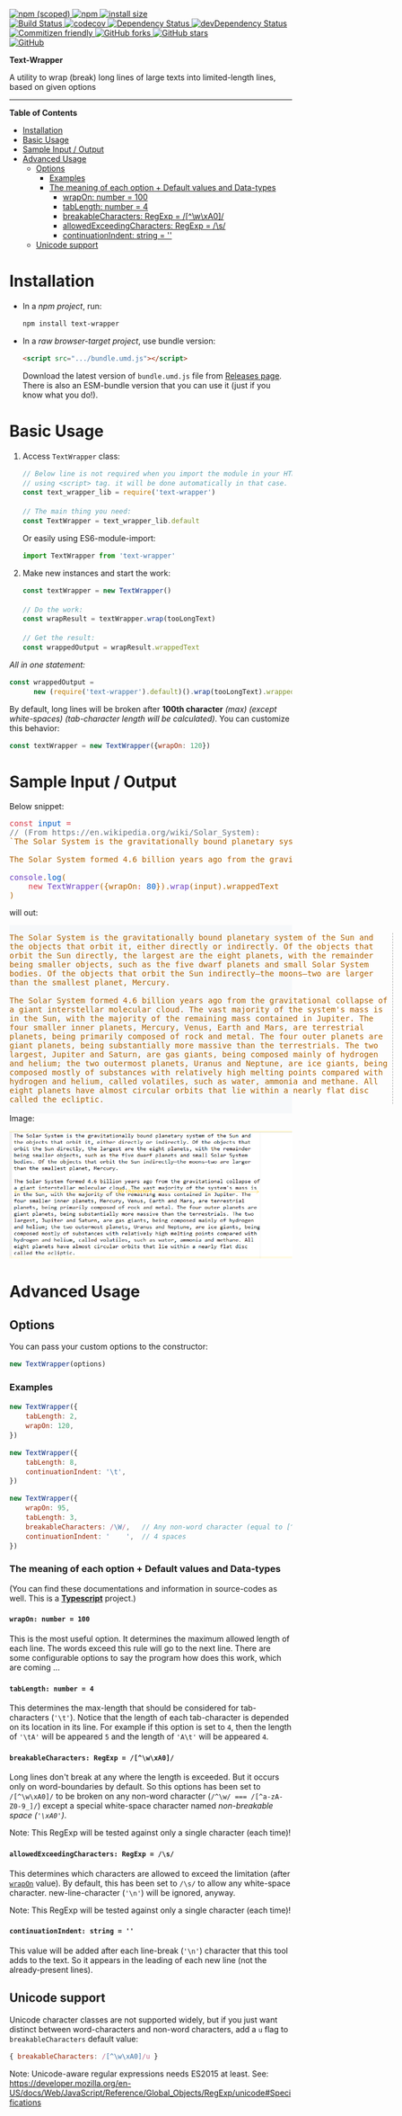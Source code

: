 <p dir="auto">
	<a href="https://npmjs.com/package/text-wrapper">
			<img alt="npm (scoped)" src="https://img.shields.io/npm/v/text-wrapper.svg">
		</a>
		<a href="https://npmjs.com/package/text-wrapper">
			<img alt="npm" src="https://img.shields.io/npm/dt/text-wrapper.svg">
		</a>
		<a href="https://packagephobia.now.sh/result?p=text-wrapper">
			<img src="https://packagephobia.now.sh/badge?p=text-wrapper" alt="install size">
		</a>
		<br>
		<a href="https://travis-ci.com/mirismaili/text-wrapper">
			<img src="https://travis-ci.com/mirismaili/text-wrapper.svg?branch=master" alt="Build Status">
		</a>
		<a href="https://codecov.io/github/mirismaili/text-wrapper">
			<img src="https://codecov.io/github/mirismaili/text-wrapper/branch/master/graph/badge.svg" alt="codecov">
		</a>
		<a href="https://david-dm.org/mirismaili/text-wrapper">
			<img src="https://david-dm.org/mirismaili/text-wrapper.svg" alt="Dependency Status">
		</a>
		<a href="https://david-dm.org/mirismaili/text-wrapper?type=dev">
			<img src="https://david-dm.org/mirismaili/text-wrapper/dev-status.svg" alt="devDependency Status">
		</a>
		<br>
		<a href="http://commitizen.github.io/cz-cli/">
			<img alt="Commitizen friendly" src="https://img.shields.io/badge/commitizen-friendly-brightgreen.svg">
		</a>
		<a href="https://github.com/mirismaili/text-wrapper/fork">
			<img src="https://img.shields.io/github/forks/mirismaili/text-wrapper.svg?style=social" alt="GitHub forks">
		</a>
		<a href="https://github.com/mirismaili/text-wrapper">
			<img src="https://img.shields.io/github/stars/mirismaili/text-wrapper.svg?style=social" alt="GitHub stars">
		</a>
		<br>
		<a href="https://github.com/mirismaili/text-wrapper/blob/master/LICENSE">
			<img alt="GitHub" src="https://img.shields.io/github/license/mirismaili/text-wrapper.svg">
		</a>
</p>

**Text-Wrapper**

A utility to wrap (break) long lines of large texts into limited-length lines, based on given options

***

**Table of Contents**

* [Installation](#installation)
* [Basic Usage](#basic-usage)
* [Sample Input / Output](#sample-input--output)
* [Advanced Usage](#advanced-usage)
  * [Options](#options)
    * [Examples](#examples)
    * [The meaning of each option \+ Default values and Data\-types](#the-meaning-of-each-option--default-values-and-data-types)
      * [wrapOn: number = 100](#wrapon-number--100)
      * [tabLength: number = 4](#tablength-number--4)
      * [breakableCharacters: RegExp = /[^\\w\\xA0]/](#breakablecharacters-regexp--wxa0)
      * [allowedExceedingCharacters: RegExp = /\\s/](#allowedexceedingcharacters-regexp--s)
      * [continuationIndent: string = ''](#continuationindent-string--)
  * [Unicode support](#unicode-support)

# Installation

- In a *npm project*, run:

    ```bash
    npm install text-wrapper
    ```

- In a *raw browser-target project*, use bundle version:

    ```html
    <script src=".../bundle.umd.js"></script>
    ```

  Download the latest version of `bundle.umd.js` file from [Releases page](https://github.com/mirismaili/text-wrapper/releases). There is also an ESM-bundle version that you can use it (just if you know what you do!).

# Basic Usage

1. Access `TextWrapper` class:

    ```javascript
    // Below line is not required when you import the module in your HTML 
    // using <script> tag. it will be done automatically in that case.
    const text_wrapper_lib = require('text-wrapper')  
    
    // The main thing you need:
    const TextWrapper = text_wrapper_lib.default
    ```

    Or easily using ES6-module-import:

    ```javascript
    import TextWrapper from 'text-wrapper'
    ```

2. Make new instances and start the work:

    ```javascript
    const textWrapper = new TextWrapper()
    
    // Do the work:
    const wrapResult = textWrapper.wrap(tooLongText)
    
    // Get the result:
    const wrappedOutput = wrapResult.wrappedText
    ```

*All in one statement:*

```javascript
const wrappedOutput = 
      new (require('text-wrapper').default)().wrap(tooLongText).wrappedText
```

By default, long lines will be broken after **100th character** *(max) (except white-spaces) (tab-character length will be calculated)*. You can customize this behavior:

```javascript
const textWrapper = new TextWrapper({wrapOn: 120})
```

# Sample Input / Output

Below snippet:

<pre><span style="color:#d73a49">const</span> <span style="color:#005cc5">input</span> <span style="color:#d73a49">=</span> 
<span style="color:#6a737d">// (From https://en.wikipedia.org/wiki/Solar_System):</span>
<span style="color:#ad6101"><span>`The Solar System is the gravitationally bound planetary system of the Sun and the objects that orbit it, either directly or indirectly. Of the objects that orbit the Sun directly, the largest are the eight planets, with the remainder being smaller objects, such as the five dwarf planets and small Solar System bodies. Of the objects that orbit the Sun indirectly—the moons—two are larger than the smallest planet, Mercury.</span>
<span style="color:#ad6101"></span>
<span style="color:#ad6101">The Solar System formed 4.6 billion years ago from the gravitational collapse of a giant interstellar molecular cloud. The vast majority of the system's mass is in the Sun, with the majority of the remaining mass contained in Jupiter. The four smaller inner planets, Mercury, Venus, Earth and Mars, are terrestrial planets, being primarily composed of rock and metal. The four outer planets are giant planets, being substantially more massive than the terrestrials. The two largest, Jupiter and Saturn, are gas giants, being composed mainly of hydrogen and helium; the two outermost planets, Uranus and Neptune, are ice giants, being composed mostly of substances with relatively high melting points compared with hydrogen and helium, called volatiles, such as water, ammonia and methane. All eight planets have almost circular orbits that lie within a nearly flat disc called the ecliptic.<span class="pl-pds">`</span></span>

<span style="color:#6f42c1">console</span>.<span style="color:#005cc5">log</span>(
	<span style="color:#d73a49">new</span> <span style="color:#6f42c1">TextWrapper</span>({wrapOn<span style="color:#d73a49">:</span> <span style="color:#005cc5">80</span>}).<span style="color:#6f42c1">wrap</span>(input).<span class="pl-smi">wrappedText</span>
)
</pre>

will out:
<div style="background-color:#f6f8fa;">
<pre style="display:inline-block;padding-right:0;background-color:#0000;border-right: 1px dashed #AAA;">
<span style="color:#ad6101">The Solar System is the gravitationally bound planetary system of the Sun and 
the objects that orbit it, either directly or indirectly. Of the objects that 
orbit the Sun directly, the largest are the eight planets, with the remainder 
being smaller objects, such as the five dwarf planets and small Solar System 
bodies. Of the objects that orbit the Sun indirectly—the moons—two are larger 
than the smallest planet, Mercury.
<br>The Solar System formed 4.6 billion years ago from the gravitational collapse of 
a giant interstellar molecular cloud. The vast majority of the system's mass is 
in the Sun, with the majority of the remaining mass contained in Jupiter. The 
four smaller inner planets, Mercury, Venus, Earth and Mars, are terrestrial 
planets, being primarily composed of rock and metal. The four outer planets are 
giant planets, being substantially more massive than the terrestrials. The two 
largest, Jupiter and Saturn, are gas giants, being composed mainly of hydrogen 
and helium; the two outermost planets, Uranus and Neptune, are ice giants, being 
composed mostly of substances with relatively high melting points compared with 
hydrogen and helium, called volatiles, such as water, ammonia and methane. All 
eight planets have almost circular orbits that lie within a nearly flat disc 
called the ecliptic.</span>
</pre></div>
Image:

![sample-output.png](https://raw.githubusercontent.com/mirismaili/text-wrapper/974b4440ffdc1eb27ae52c97c0e814936763e9bd/res/sample-output.png "Sample output")

# Advanced Usage

## Options

You can pass your custom options to the constructor:

```javascript
new TextWrapper(options)
```

### Examples
```javascript
new TextWrapper({
	tabLength: 2,
	wrapOn: 120,
})
```
```javascript
new TextWrapper({
	tabLength: 8,
	continuationIndent: '\t',
})
```
```javascript
new TextWrapper({
	wrapOn: 95,
	tabLength: 3,
	breakableCharacters: /\W/,   // Any non-word character (equal to [^a-zA-Z0-9_])
	continuationIndent: '    ',  // 4 spaces
})
```

### The meaning of each option + Default values and Data-types

(You can find these documentations and information in source-codes as well. This is a [**Typescript**](https://www.typescriptlang.org/) project.)

#### `wrapOn: number = 100`

This is the most useful option. It determines the maximum allowed length of each line. The words exceed this rule will go to the next line. There are some configurable options to say the program how does this work, which are coming ...

#### `tabLength: number = 4`

This determines the max-length that should be considered for tab-characters (`'\t'`). Notice that the length of each tab-character is depended on its location in its line. For example if this option is set to `4`, then the length of `'\tA'` will be appeared `5` and the length of `'A\t'` will be appeared `4`.
	
#### `breakableCharacters: RegExp = /[^\w\xA0]/`
	
Long lines don't break at any where the length is exceeded. But it occurs only on word-boundaries by default. So this options has been set to `/[^\w\xA0]/` to be broken on any non-word character (`/^\w/ === /[^a-zA-Z0-9_]/`) except a special white-space character named *non-breakable space (`'\xA0'`)*.

Note: This RegExp will be tested against only a single character (each time)!

#### `allowedExceedingCharacters: RegExp = /\s/`

This determines which characters are allowed to exceed the limitation (after [`wrapOn`](#wrapon-number--100) value). By default,
this has been set to `/\s/` to allow any white-space character. new-line-character (`'\n'`) will be ignored,
anyway.

Note: This RegExp will be tested against only a single character (each time)!

#### `continuationIndent: string = ''`

This value will be added after each line-break (`'\n'`) character that this tool adds to the text. So it appears in the leading of each new line (not the already-present lines).

## Unicode support
Unicode character classes are not supported widely, but if you just want distinct between word-characters and non-word characters, add a `u` flag to `breakableCharacters` default value:
 ```javascript
{ breakableCharacters: /[^\w\xA0]/u }
```
Note: Unicode-aware regular expressions needs ES2015 at least. See: https://developer.mozilla.org/en-US/docs/Web/JavaScript/Reference/Global_Objects/RegExp/unicode#Specifications
